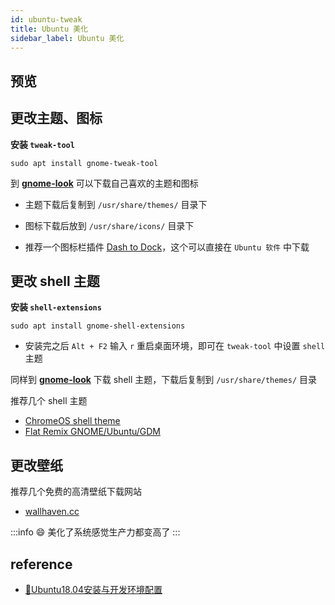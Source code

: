 ```yaml
---
id: ubuntu-tweak
title: Ubuntu 美化
sidebar_label: Ubuntu 美化
---
```


## 预览

## 更改主题、图标
**安装 `tweak-tool`**

``` shell
sudo apt install gnome-tweak-tool
```

到 **[gnome-look](https://www.gnome-look.org/browse/cat/)** 可以下载自己喜欢的主题和图标

- 主题下载后复制到 `/usr/share/themes/` 目录下
- 图标下载后放到 `/usr/share/icons/` 目录下

- 推荐一个图标栏插件 [Dash to Dock](https://extensions.gnome.org/extension/307/dash-to-dock/)，这个可以直接在 `Ubuntu 软件` 中下载


## 更改 shell 主题
**安装 `shell-extensions`**

``` shell
sudo apt install gnome-shell-extensions
```
- 安装完之后 `Alt + F2` 输入 `r` 重启桌面环境，即可在 `tweak-tool` 中设置 `shell` 主题

同样到 **[gnome-look](https://www.gnome-look.org/browse/cat/)** 下载 shell 主题，下载后复制到 `/usr/share/themes/` 目录

推荐几个 shell 主题
- [ChromeOS shell theme](https://www.gnome-look.org/p/1333760/)
- [Flat Remix GNOME/Ubuntu/GDM](https://www.gnome-look.org/p/1013030/)

## 更改壁纸
推荐几个免费的高清壁纸下载网站
- [wallhaven.cc](https://wallhaven.cc/)

:::info 😄
美化了系统感觉生产力都变高了
:::

## reference
- [🐧Ubuntu18.04安装与开发环境配置](https://sinnammanyo.cn/Ubuntu18-04-Start/)